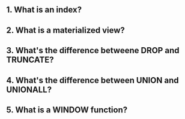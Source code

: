 ## 1. What is an index?

## 2. What is a materialized view?

## 3. What's the difference betweene DROP and TRUNCATE?

## 4. What's the difference between UNION and UNIONALL?

## 5. What is a WINDOW function?
